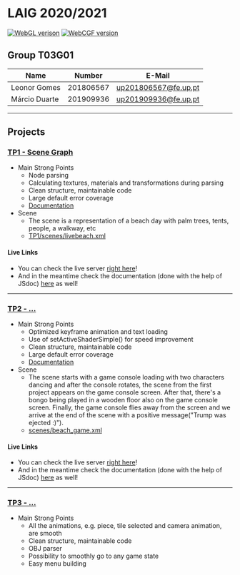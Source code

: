 # LAIG 2020/2021

[![WebGL verison](https://img.shields.io/badge/WebGL-1.0-b0274e)](https://www.khronos.org/webgl/)
[![WebCGF version](https://img.shields.io/badge/WebCGF-2.0.5-blue)](https://paginas.fe.up.pt/~ruirodrig/pub/sw/webcgf/docs/#)

## Group T03G01

| Name             | Number    | E-Mail               |
| ---------------- | --------- | -------------------- |
| Leonor Gomes     | 201806567 | up201806567@fe.up.pt |
| Márcio Duarte    | 201909936 | up201909936@fe.up.pt |

----

## Projects

### [TP1 - Scene Graph](TP1)

- Main Strong Points
  - Node parsing
  - Calculating textures, materials and transformations during parsing
  - Clean structure, maintainable code
  - Large default error coverage
  - [Documentation](https://web.fe.up.pt/~up201909936/laig/TP1/out/)
- Scene
  - The scene is a representation of a beach day with palm trees, tents, people, a walkway, etc
  - [TP1/scenes/livebeach.xml](TP1/scenes/livebeach.xml)
 

#### Live Links

- You can check the live server [right here](https://web.fe.up.pt/~up201909936/laig/TP1/)!
- And in the meantime check the documentation (done with the help of JSdoc) [here](https://web.fe.up.pt/~up201909936/laig/TP1/out/) as well!

----

### [TP2 - ...](TP2)

- Main Strong Points
  - Optimized keyframe animation and text loading
  - Use of setActiveShaderSimple() for speed improvement
  - Clean structure, maintainable code
  - Large default error coverage
  - [Documentation](https://web.fe.up.pt/~up201909936/laig/TP2/out/)
- Scene
  - The scene starts with a game console loading with two characters dancing and after the console rotates, the scene from the first project appears on the game console screen. After that, there's a bongo being played in a wooden floor also on the game console screen. Finally, the game console flies away from the screen and we arrive at the end of the scene with a positive message("Trump was ejected :)").
  - [scenes/beach_game.xml](scenes/beach_game.xml)

#### Live Links

- You can check the live server [right here](https://web.fe.up.pt/~up201909936/laig/TP2/?file=beach_game.xml)!
- And in the meantime check the documentation (done with the help of JSdoc) [here](https://web.fe.up.pt/~up201909936/laig/TP2/out/) as well!

----

### [TP3 - ...](TP3)

- Main Strong Points
  - All the animations, e.g. piece, tile selected and camera animation, are smooth
  - Clean structure, maintainable code
  - OBJ parser
  - Possibility to smoothly go to any game state
  - Easy menu building
